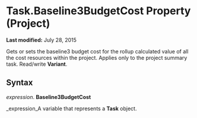 
# Task.Baseline3BudgetCost Property (Project)

 **Last modified:** July 28, 2015

Gets or sets the baseline3 budget cost for the rollup calculated value of all the cost resources within the project. Applies only to the project summary task. Read/write  **Variant**.

## Syntax

 _expression_. **Baseline3BudgetCost**

 _expression_A variable that represents a  **Task** object.

